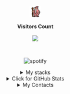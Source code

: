 <div align="center"> <img src="./assets/gandalf_parrot.gif" width="30px"></div>

<div align="center">
<p align="center"><b>Visitors Count</b></p>  
<p align="center"><img align="center" src="https://profile-counter.glitch.me/DanielDDHM/count.svg"/><p> 
</div><br>

<p align=center>
<img alt="spotify" src="https://spotify-github-profile.vercel.app/api/view?uid=31ofew5234dvdvvgqozopf3o5wqe&cover_image=false&theme=default&bar_color=53b14f&bar_color_cover=false" href="https://spotify-github-profile.vercel.app/api/view?uid=31ofew5234dvdvvgqozopf3o5wqe&redirect=true">
</img>
</p>

<details align=center border-radius=5px border=1px solid white>
<summary>My stacks</summary>
  
  **Stacks**<br>
  <p align=center>
  <a href="https://github.com/DanielDDHM" target="_blank"><img alt="GitHub" src="https://img.shields.io/badge/-HTML5-333333?style=flat&logo=HTML5"></a>
  <a href="https://github.com/DanielDDHM" target="_blank"><img alt="GitHub" src="https://img.shields.io/badge/-CSS-333333?style=flat&logo=CSS3&logoColor=1572B"></a>
  <a href="https://github.com/DanielDDHM" target="_blank"><img alt="GitHub" src="https://img.shields.io/badge/-JavaScript-333333?style=flat&logo=javascript"></a>
  <a href="https://github.com/DanielDDHM" target="_blank"><img alt="GitHub" src="https://img.shields.io/badge/Node.js-333333?style=flat&logo=node.js"></a>
  <a href="https://github.com/DanielDDHM" target="_blank"><img alt="GitHub" src="https://img.shields.io/badge/TypeScript-333333?style=flat&logo=typescript"></a>
  <a href="https://github.com/DanielDDHM" target="_blank"><img alt="GitHub" src="https://img.shields.io/badge/React-333333?style=flat&logo=react"></a>
  <a href="https://github.com/DanielDDHM" target="_blank"><img alt="GitHub" src="https://img.shields.io/badge/Go-333333?style=flat&logo=Go"></a>
  </p>

  **Database**<br>
  <p align=center>
  <a href="https://github.com/DanielDDHM" target="_blank"><img alt="GitHub" src="https://img.shields.io/badge/PostgreSQL-333333?style=flat&logo=postgresql"></a>
  <a href="https://github.com/DanielDDHM" target="_blank"><img alt="GitHub" src="https://img.shields.io/badge/-MySQL-333333?style=flat&logo=mysql"></a>
  <a href="https://github.com/DanielDDHM" target="_blank"><img alt="GitHub" src="https://img.shields.io/badge/-MongoDB-333333?style=flat&logo=mongodb"></a>
  </p>

  **Documentation**<br>
  <p align=center>
  <a href="https://github.com/DanielDDHM" target="_blank"><img alt="GitHub" src="https://img.shields.io/badge/-GraphQL-333333?style=flat&logo=graphql"></a>
  <a href="https://github.com/DanielDDHM" target="_blank"><img alt="GitHub" src="https://img.shields.io/badge/-Swagger-333333?style=flat&logo=swagger"></a>
  </p>

  **DevOps**<br>
  <p align=center>
  <a href="https://github.com/DanielDDHM" target="_blank"><img alt="GitHub" src="https://img.shields.io/badge/-Git-333333?style=flat&logo=git"></a>
  <a href="https://github.com/DanielDDHM" target="_blank"><img alt="GitHub" src="https://img.shields.io/badge/-Github-333333?style=flat&logo=Github"></a>
  <a href="https://github.com/DanielDDHM" target="_blank"><img alt="GitHub" src="https://img.shields.io/badge/-Docker-333333?style=flat&logo=docker"></a>
  <a href="https://github.com/DanielDDHM" target="_blank"><img alt="GitHub" src="https://img.shields.io/badge/-Amazon_Web_Services-333333?style=flat&logo=aws"></a>
  <a href="https://github.com/DanielDDHM" target="_blank"><img alt="GitHub" src="https://img.shields.io/badge/-Google_Cloud-333333?style=flat&logo=google-cloud"></a>
  <a href="https://github.com/DanielDDHM" target="_blank"><img alt="GitHub" src="https://img.shields.io/badge/-PM2-333333?style=flat&logo=pm2"></a>
  <a href="https://github.com/DanielDDHM" target="_blank"><img alt="GitHub" src="https://img.shields.io/badge/-Kubernetes-333333?style=flat&logo=kubernetes"></a>
  </p>

  **DevTools**<br>
  <p align=center>
  <a href="https://github.com/DanielDDHM" target="_blank"><img alt="GitHub" src="https://img.shields.io/badge/-Pycharm-333333?style=flat&logo=Pycharm"></a>
  <a href="https://github.com/DanielDDHM" target="_blank"><img alt="GitHub" src="https://img.shields.io/badge/-Eclipse-333333?style=flat&logo=Eclipse"></a>
  <a href="https://github.com/DanielDDHM" target="_blank"><img alt="GitHub" src="https://img.shields.io/badge/-Visual%20Studio%20Code-333333?style=flat&logo=visual-studio-code&logoColor=007ACC"></a>
  <a href="https://github.com/DanielDDHM" target="_blank"><img alt="GitHub" src="https://img.shields.io/badge/-Postman-333333?style=flat&logo=Postman"></a>
  <a href="https://github.com/DanielDDHM" target="_blank"><img alt="GitHub" src="https://img.shields.io/badge/-Insomnia-333333?style=flat&logo=Insomnia"></a>
  </p>

</details>

<details align=center border-radius=5px border=1px solid white>
<summary>Click for GitHub Stats</summary>
<div align="center" display=flex>
<img href="https://github.com/DanielDDHM" alt="GitHub Stats" src="https://activity-graph.herokuapp.com/graph?username=DanielDDHM&theme=dracula">
</div>
</details>

<details align=center border-radius=5px border=1px solid white>
<summary>My Contacts</summary>
  <p align=center display=flex>
  <a href="https://www.linkedin.com/in/ddhm/" target="_blank"><img alt="Linkedin" src="https://img.shields.io/badge/-LinkedIn-333333?style=flat&logo=LinkedIn"></a>
  <a href="mailto:daniel.ddhm@gmail.com" target="_blank"><img alt="Email" src="https://img.shields.io/badge/-Gmail-333333?style=flat&logo=Gmail"></a>
  <a href="https://github.com/DanielDDHM" target="_blank"><img alt="GitHub" src="https://img.shields.io/badge/-GitHub-333333?style=flat&logo=GitHub&logoColor=007ACC"></a>
  <a href="https://wa.me/5571996421369" target="_blank"><img alt="Whatsapp" src="https://img.shields.io/badge/-Whatsapp-333333?style=flat&logo=Whatsapp"></a>
  </p>
</details>
